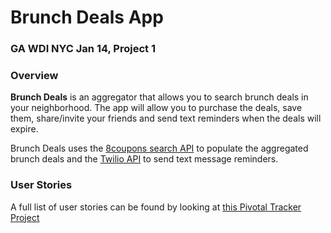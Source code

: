 # Brunch Deals App

### GA WDI NYC Jan 14, Project 1

### Overview

**Brunch Deals** is an aggregator that allows you to search brunch deals in your neighborhood.  The app will allow you to purchase the deals, save them, share/invite your friends and send text reminders when the deals will expire.

Brunch Deals uses the [8coupons search API](http://www.8coupons.com/api/doc) to populate the aggregated brunch deals and the [Twilio API](http://www.twilio.com/docs/api/rest/sending-messages) to send text message reminders.

### User Stories

A full list of user stories can be found by looking at [this Pivotal Tracker Project](https://www.pivotaltracker.com/s/projects/1015716)